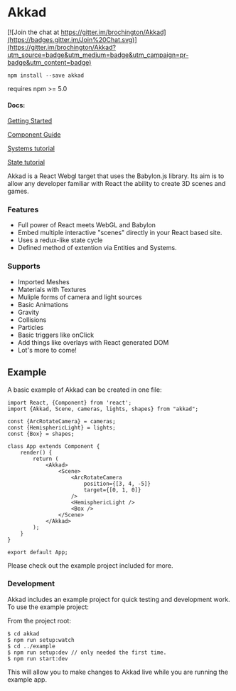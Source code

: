 Akkad
========

[![Join the chat at https://gitter.im/brochington/Akkad](https://badges.gitter.im/Join%20Chat.svg)](https://gitter.im/brochington/Akkad?utm_source=badge&utm_medium=badge&utm_campaign=pr-badge&utm_content=badge)


`npm install --save akkad`

requires npm >= 5.0

#### Docs:

[Getting Started](https://github.com/brochington/Akkad/blob/master/docs/getting_started.md)

[Component Guide](https://github.com/brochington/Akkad/blob/master/docs/components.md)

[Systems tutorial](https://github.com/brochington/Akkad/blob/master/docs/tutorials/systems.md)

[State tutorial](https://github.com/brochington/Akkad/blob/master/docs/tutorials/state.md)


Akkad is a React Webgl target that uses the Babylon.js library. Its aim is to allow any developer familiar with React the ability to create 3D scenes and games.

### Features

- Full power of React meets WebGL and Babylon
- Embed multiple interactive "scenes" directly in your React based site.
- Uses a redux-like state cycle
- Defined method of extention via Entities and Systems.

### Supports
- Imported Meshes
- Materials with Textures
- Muliple forms of camera and light sources
- Basic Animations
- Gravity
- Collisions
- Particles
- Basic triggers like onClick
- Add things like overlays with React generated DOM
- Lot's more to come!

## Example

A basic example of Akkad can be created in one file:

```
import React, {Component} from 'react';
import {Akkad, Scene, cameras, lights, shapes} from "akkad";

const {ArcRotateCamera} = cameras;
const {HemisphericLight} = lights;
const {Box} = shapes;

class App extends Component {
    render() {
        return (
            <Akkad>
                <Scene>
                    <ArcRotateCamera
                        position={[3, 4, -5]}
                        target={[0, 1, 0]}
                    />
                    <HemisphericLight />
                    <Box />
                </Scene>
            </Akkad>
        );
    }
}

export default App;
```

Please check out the example project included for more.


### Development

Akkad includes an example project for quick testing and development work. To use the example project:

From the project root:
```
$ cd akkad
$ npm run setup:watch
$ cd ../example
$ npm run setup:dev // only needed the first time.
$ npm run start:dev
```

This will allow you to make changes to Akkad live while you are running the example app.
